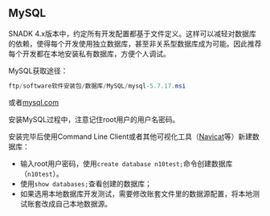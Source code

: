 ## MySQL

SNADK 4.x版本中，约定所有开发配置都基于文件定义。这样可以减轻对数据库的依赖，使得每个开发使用独立数据库，甚至非关系型数据库成为可能。因此推荐每个开发都在本地安装私有数据库，方便个人调试。

MySQL获取途径：

```java
ftp/software软件安装包/数据库/MySQL/mysql-5.7.17.msi
```

或者[mysql.com](https://www.mysql.com/)

安装MySQL过程中，注意记住root用户的用户名密码。

安装完毕后使用Command Line Client或者其他可视化工具（[Navicat](https://www.navicat.com/en/products/navicat-for-mysql)等）新建数据库：

* 输入root用户密码，使用`create database n10test;`命令创建数据库（`n10test`）。
* 使用`show databases;`查看创建的数据库；
* 如果选用本地数据库开发测试，需要修改账套文件里的数据源配置，将本地测试账套改成自己本地数据源。



